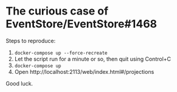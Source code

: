 # The curious case of EventStore/EventStore#1468

Steps to reproduce:

1. `docker-compose up --force-recreate`
2. Let the script run for a minute or so, then quit using Control+C
2. `docker-compose up`
2. Open http://localhost:2113/web/index.html#/projections

Good luck.
